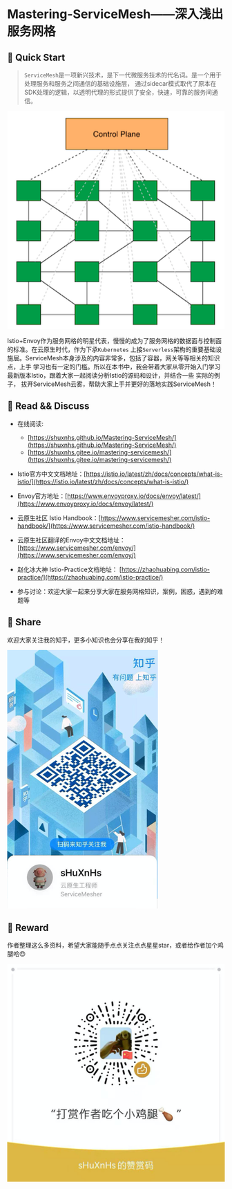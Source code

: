 # Mastering-ServiceMesh——深入浅出服务网格

## 🏃 ‍Quick Start

> `ServiceMesh`是一项新兴技术，是下一代微服务技术的代名词。是一个用于处理服务和服务之间通信的基础设施层，
> 通过sidecar模式取代了原本在SDK处理的逻辑，以透明代理的形式提供了安全，快速，可靠的服务间通信。

![](./static/img/servicemesh.png)

Istio+Envoy作为服务网格的明星代表，慢慢的成为了服务网格的数据面与控制面的标准。在云原生时代，作为下承`Kubernetes`
上接`Serverless`架构的重要基础设施层。ServiceMesh本身涉及的内容非常多，包括了容器，网关等等相关的知识点，上手
学习也有一定的门槛。所以在本书中，我会带着大家从零开始入门学习最新版本Istio，跟着大家一起阅读分析Istio的源码和设计，并结合一些
实际的例子， 拔开ServiceMesh云雾，帮助大家上手并更好的落地实践ServiceMesh！


## 📖 Read && Discuss

+ 在线阅读:
    - [https://shuxnhs.github.io/Mastering-ServiceMesh/](https://shuxnhs.github.io/Mastering-ServiceMesh/)
    - [https://shuxnhs.gitee.io/mastering-servicemesh/](https://shuxnhs.gitee.io/mastering-servicemesh/)

+ Istio官方中文文档地址：[https://istio.io/latest/zh/docs/concepts/what-is-istio/](https://istio.io/latest/zh/docs/concepts/what-is-istio/)

+ Envoy官方地址：[https://www.envoyproxy.io/docs/envoy/latest/](https://www.envoyproxy.io/docs/envoy/latest/)

+ 云原生社区 Istio Handbook：[https://www.servicemesher.com/istio-handbook/](https://www.servicemesher.com/istio-handbook/) 

+ 云原生社区翻译的Envoy中文文档地址：[https://www.servicemesher.com/envoy/](https://www.servicemesher.com/envoy/)

+ 赵化冰大神 Istio-Practice文档地址： [https://zhaohuabing.com/istio-practice/](https://zhaohuabing.com/istio-practice/)
  
+ 参与讨论：欢迎大家一起来分享大家在服务网格知识，案例，困惑，遇到的难题等

## 🎁 Share

欢迎大家关注我的知乎，更多小知识也会分享在我的知乎！

![](./static/img/zhihu.png)


## 🌟 Reward
作者整理这么多资料，希望大家能随手点点关注点点星星star，或者给作者加个鸡腿哈😍


![](./static/img/reward.png)









